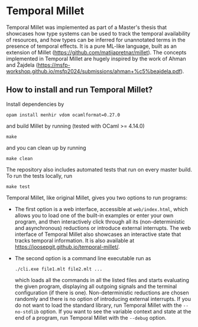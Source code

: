 # Temporal Millet

Temporal Millet was implemented as part of a Master's thesis that showcases how type systems can be used to track the temporal availability of resources, and how types can be inferred for unannotated terms in the presence of temporal effects. It is a pure ML-like language, built as an extension of Millet (https://github.com/matijapretnar/millet). The concepts implemented in Temporal Millet are hugely inspired by the work of Ahman and Žajdela (https://msfp-workshop.github.io/msfp2024/submissions/ahman+%c5%beajdela.pdf).

## How to install and run Temporal Millet?

Install dependencies by

    opam install menhir vdom ocamlformat=0.27.0

and build Millet by running (tested with OCaml >= 4.14.0)

    make

and you can clean up by running

    make clean

The repository also includes automated tests that run on every master build. To run the tests locally, run

    make test

Temporal Millet, like original Millet, gives you two options to run programs:

- The first option is a web interface, accessible at `web/index.html`, which allows you to load one of the built-in examples or enter your own program, and then interactively click through all its (non-deterministic and asynchronous) reductions or introduce external interrupts. The web interface of Temporal Millet also showcases an interactive state that tracks temporal information. It is also available at <https://joosepgit.github.io/temporal-millet/>.

- The second option is a command line executable run as

      ./cli.exe file1.mlt file2.mlt ...

  which loads all the commands in all the listed files and starts evaluating the given program, displaying all outgoing signals and the terminal configuration (if there is one). Non-deterministic reductions are chosen randomly and there is no option of introducing external interrupts. If you do not want to load the standard library, run Temporal Millet with the `--no-stdlib` option. If you want to see the variable context and state at the end of a program, run Temporal Millet with the `--debug` option.
